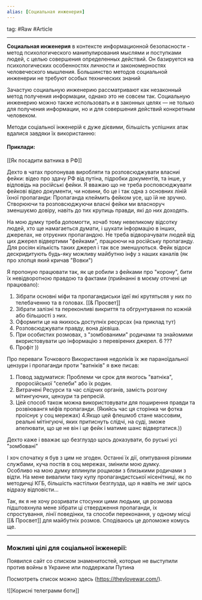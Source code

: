 ```yaml
---
alias: [Социальная инженерия]  
---
```

tag: #Raw #Article

---
**Социальная инженерия** в контексте информационной безопасности - метод психологического манипулирования мыслями и поступками людей, с целью совершения определенных действий.
Он базируется на психологических особенностях личности и закономерностях человеческого мышления.
Большинство методов социальной инженерии не требуют особых технических знаний

Зачастую социальную инженерию рассматривают как незаконный метод получения информации, однако это не совсем так. Социальную инженерию можно также использовать и в законных целях — не только для получения информации, но и для совершения действий конкретным человеком.

Методи соціальної інженерій є дуже дієвими, більшість успішних атак вдалися завдяки їх використанню:

#### Приклади:
 [[Як посадити ватника в РФ]]

Дехто в чатах пропонував виробляти та розповсюджувати власниі фейки: відео про здачу РФ від путіна, підробки документів, та інше, у відповідь на російські фейки.
Я вважаю що не треба росповсюджувати фейкові відео документи, чи новини, бо це і так одна з основних ліній їхної пропаганди: 
Пропаганда клеймить фейком усе, що їй не зручно. Створюючи та розповсюджуючи власні фейки ми власноруч зменшуємо довіру, навіть до тих крупиць правди, які до них доходять.

На мою думку треба допомогти, хочаб тому невеликому відсотку людей, хто ще намагаеться думати, і шукати iнформацію в інших, джерелах, не отруєних пропагандою.
Не треба відворачувати людей від цих джерел відвертими "фейками", працюючи на російську пропаганду. Для росіян кількість таких джерел і так все зменшуються.
Фейк відоси дескридитують будь-яку можливу майбутню інфу з наших каналів (як про хлопця який кричав "Вовки")

Я пропоную працювати так, як це робили з фейками про "корону", бити їх невідворотною правдою та фактами (прийнанні в моєму оточені це працювало):
1. Зібрати основні міфи та пропагандиськи ідеї які крутятьсяя у них по телебаченню та в головах.  [[& Просвет]]
2. Зібрати залізні та переконливі викриття та обгрунтування  по кожній або більшості з них. 
3. Оформити це  на якихось  доступніх  ресурсах (на приклад тут)
4. Розповсюджувати правду, вона дієвіша.
5. При особистих розмовах, з "зомбованими" родичами та знайомими вкористовувати цю інформацію з перевірених джерел.
6 ???
7. Профіт ))

Про переваги Точкового Використання недоліків їх же параноїдальної цензури і пропаганди проти "ватніків" я вже писав:

1. Повод задуматися: Проблеми чи срок для якогось "ватніка", проросійської "селеби" або їх родин.
2. Витрачені Ресурси та час слідчих органів, замість розгону мітингуючих, цензури та репресій.
3. Цей способ також можна використовувати для поширення правди та розвіювангя міфів пропаганди. (Якийсь час ця сторінка чи фотка проіснує у соц мережах)
4.Якщо цей флешмоб стане массовим, реальні мітінгуючі, яких притиснуть слідчі, на суді, зможе апелювати, що це не він і це фейк і матиме шанс відвертатися.))


Дехто каже і вважає що безглуздо щось доказувати, бо руські усі "зомбовані"

І хоч спочатку я був з цим не згоден.
Останні їх дії, опитування різними службами, куча постів в соц мережах, змінили мою думку.  
Особливо на мою думку вплинули рощмови з близькими родичами з відти. 
На мене вивалили таку купу пропагандистської нісенітниці, як по методичці КГБ, більшість настільки безглузда, що я навіть не зміг щось відразу відповісти...

Так, як я не хочу розривати стосунки цими людьми, ця розмова підштовхнула мене зібрати ці ствердження пропаганди, iх спростування, лінії поведінки, та способи переконання, у одному місці [[& Просвет]] для майбутніх розмов. Сподіваюсь це допоможе комусь ще. 

--------------------------------------------
### Можливі цілі для соціальної інженерії: 
Появился сайт со списком знаменитостей, которые не выступили против войны в Украине или поддержали Путина

Посмотреть список можно здесь (https://theylovewar.com/). 


![[Корисні телеграмм боти]]
